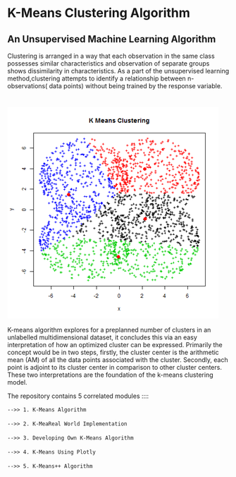 # K-Means Clustering Algorithm

## An Unsupervised Machine Learning Algorithm

Clustering is arranged in a way that each observation in the same class possesses similar characteristics and observation of separate groups shows dissimilarity in characteristics. As a part of the unsupervised learning method,clustering attempts to identify a relationship between n-observations( data points) without being trained by the response variable.
#
![kmeansanimation](Output/Kmeansanimation.gif)


K-means algorithm explores for a preplanned number of clusters in an unlabelled multidimensional dataset, it concludes this via an easy interpretation of how an optimized cluster can be expressed. Primarily the concept would be in two steps, firstly,  the cluster center is the arithmetic mean (AM) of all the data points associated with the cluster. Secondly, each point is adjoint to its cluster center in comparison to other cluster centers. These two interpretations are the foundation of the k-means clustering model.



The repository contains 5 correlated modules ::::

    -->> 1. K-Means Algorithm
    
    -->> 2. K-MeaReal World Implementation

    -->> 3. Developing Own K-Means Algorithm
    
    -->> 4. K-Means Using Plotly

    -->> 5. K-Means++ Algorithm
